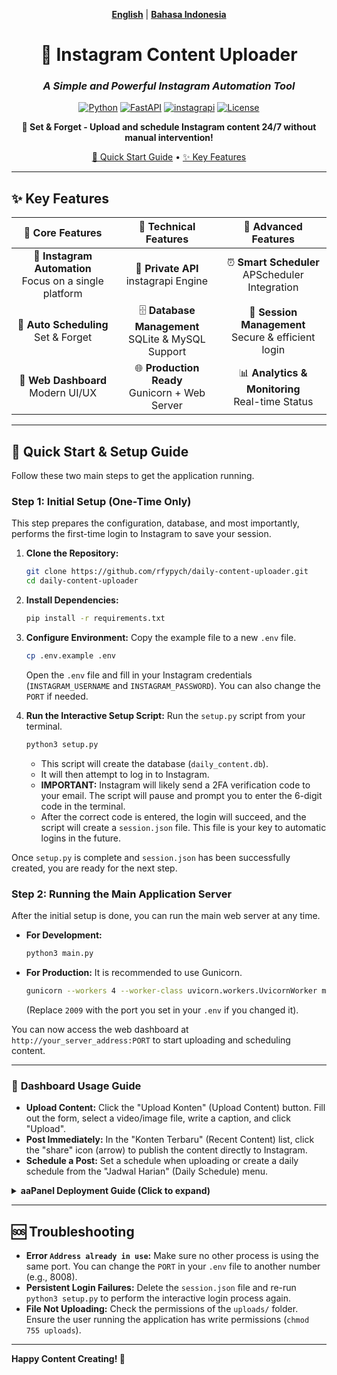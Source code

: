 <div align="center">

[**English**](#) | [**Bahasa Indonesia**](./README_ID.md)

# 🚀 Instagram Content Uploader

### *A Simple and Powerful Instagram Automation Tool*

[![Python](https://img.shields.io/badge/Python-3.9+-blue.svg)](https://python.org)
[![FastAPI](https://img.shields.io/badge/FastAPI-0.116+-green.svg)](https://fastapi.tiangolo.com)
[![instagrapi](https://img.shields.io/badge/instagrapi-2.2.1-purple.svg)](https://github.com/subzeroid/instagrapi)
[![License](https://img.shields.io/badge/License-MIT-yellow.svg)](LICENSE)

**🎯 Set & Forget - Upload and schedule Instagram content 24/7 without manual intervention!**

[🚀 Quick Start Guide](#-quick-start--setup-guide) • [✨ Key Features](#-key-features)

---

</div>

## ✨ **Key Features**

<div align="center">

| 🎯 **Core Features** | 🔧 **Technical Features** | 🚀 **Advanced Features** |
|:---:|:---:|:---:|
| 📱 **Instagram Automation**<br/>Focus on a single platform | 🤖 **Private API**<br/>instagrapi Engine | ⏰ **Smart Scheduler**<br/>APScheduler Integration |
| 📅 **Auto Scheduling**<br/>Set & Forget | 🗄️ **Database Management**<br/>SQLite & MySQL Support | 🔐 **Session Management**<br/>Secure & efficient login |
| 🎨 **Web Dashboard**<br/>Modern UI/UX | 🌐 **Production Ready**<br/>Gunicorn + Web Server | 📊 **Analytics & Monitoring**<br/>Real-time Status |

</div>

---

## 🚀 **Quick Start & Setup Guide**

Follow these two main steps to get the application running.

### **Step 1: Initial Setup (One-Time Only)**

This step prepares the configuration, database, and most importantly, performs the first-time login to Instagram to save your session.

1.  **Clone the Repository:**
    ```bash
    git clone https://github.com/rfypych/daily-content-uploader.git
    cd daily-content-uploader
    ```

2.  **Install Dependencies:**
    ```bash
    pip install -r requirements.txt
    ```

3.  **Configure Environment:** Copy the example file to a new `.env` file.
    ```bash
    cp .env.example .env
    ```
    Open the `.env` file and fill in your Instagram credentials (`INSTAGRAM_USERNAME` and `INSTAGRAM_PASSWORD`). You can also change the `PORT` if needed.

4.  **Run the Interactive Setup Script:** Run the `setup.py` script from your terminal.
    ```bash
    python3 setup.py
    ```
    - This script will create the database (`daily_content.db`).
    - It will then attempt to log in to Instagram.
    - **IMPORTANT:** Instagram will likely send a 2FA verification code to your email. The script will pause and prompt you to enter the 6-digit code in the terminal.
    - After the correct code is entered, the login will succeed, and the script will create a `session.json` file. This file is your key to automatic logins in the future.

Once `setup.py` is complete and `session.json` has been successfully created, you are ready for the next step.

### **Step 2: Running the Main Application Server**

After the initial setup is done, you can run the main web server at any time.

-   **For Development:**
    ```bash
    python3 main.py
    ```
-   **For Production:** It is recommended to use Gunicorn.
    ```bash
    gunicorn --workers 4 --worker-class uvicorn.workers.UvicornWorker main:app --bind 0.0.0.0:2009
    ```
    (Replace `2009` with the port you set in your `.env` if you changed it).

You can now access the web dashboard at `http://your_server_address:PORT` to start uploading and scheduling content.

---

### 📖 **Dashboard Usage Guide**

-   **Upload Content:** Click the "Upload Konten" (Upload Content) button. Fill out the form, select a video/image file, write a caption, and click "Upload".
-   **Post Immediately:** In the "Konten Terbaru" (Recent Content) list, click the "share" icon (arrow) to publish the content directly to Instagram.
-   **Schedule a Post:** Set a schedule when uploading or create a daily schedule from the "Jadwal Harian" (Daily Schedule) menu.

<details>
<summary><b>aaPanel Deployment Guide (Click to expand)</b></summary>

Here is a step-by-step guide to deploy this application on your server using aaPanel.

**1. Preparation in aaPanel:**
   - Open your aaPanel.
   - Go to the **Website** menu -> **Add site**.
   - Create a new website for your domain or subdomain.

**2. Upload Code:**
   - Go to the **Files** menu.
   - Navigate to the root directory of the website you just created (e.g., `/www/wwwroot/domain.com`).
   - Delete default files like `index.html`.
   - Upload all files from this repository to that directory.

**3. Setup Python Environment:**
   - Go to the **App Store** menu and install **Python Manager**.
   - Inside Python Manager, install a suitable Python version (e.g., 3.10 or 3.11).
   - Go back to your **Website** settings, select your site, and click on **Python Project**.
   - Click **Add Python project**.
   - Select the Python version you installed.
   - **Framework:** Choose `gunicorn`.
   - **Startup file/directory:** Enter `main.py`.
   - Click **Confirm**. This will create a virtual environment for you.

**4. Install Dependencies:**
   - After the Python project is created, aaPanel will provide the path to your virtual environment.
   - Open the **Terminal** in aaPanel.
   - Activate the virtual environment with the provided command, e.g., `source /www/wwwroot/domain.com/pyenv/bin/activate`.
   - Run the following command to install all required libraries:
     ```bash
     pip install -r requirements.txt
     ```

**5. Configuration and Initial Setup:**
   - Still in the **Terminal** (with the virtual environment active):
     - Create the `.env` file: `cp .env.example .env`
     - Edit the `.env` file with nano: `nano .env`. Enter your Instagram credentials, then save (Ctrl+X, Y, Enter).
     - Run the interactive setup for the first-time login:
       ```bash
       python3 setup.py
       ```
     - Follow the prompt to enter the 2FA code from your email.

**6. Run the Application:**
   - Go back to the **Website** settings -> **Python Project**.
   - Click **Start** or **Restart** to launch your application using Gunicorn.
   - Your application should now be running and accessible via your domain.

</details>

---

## 🆘 **Troubleshooting**

*   **Error `Address already in use`:** Make sure no other process is using the same port. You can change the `PORT` in your `.env` file to another number (e.g., 8008).
*   **Persistent Login Failures:** Delete the `session.json` file and re-run `python3 setup.py` to perform the interactive login process again.
*   **File Not Uploading:** Check the permissions of the `uploads/` folder. Ensure the user running the application has write permissions (`chmod 755 uploads`).

---

**Happy Content Creating! 🎉**
